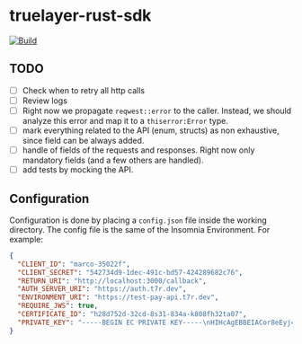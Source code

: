 # truelayer-rust-sdk

[![Build](https://github.com/TrueLayer/truelayer-rust-sdk/actions/workflows/build.yml/badge.svg)](https://github.com/TrueLayer/truelayer-rust-sdk/actions/workflows/build.yml)

## TODO

- [ ] Check when to retry all http calls
- [ ] Review logs
- [ ] Right now we propagate `reqwest::error` to the caller.
      Instead, we should analyze this error and map it to a `thiserror:Error` type.
- [ ] mark everything related to the API (enum, structs) as non exhaustive,
      since field can be always added.
- [ ] handle of fields of the requests and responses. Right now only mandatory fields (and a few others are handled).
- [ ] add tests by mocking the API.

## Configuration

Configuration is done by placing a `config.json` file inside the working directory.
The config file is the same of the Insomnia Environment. For example:

```json
{
  "CLIENT_ID": "marco-35022f",
  "CLIENT_SECRET": "542734d9-1dec-491c-bd57-424289682c76",
  "RETURN_URI": "http://localhost:3000/callback",
  "AUTH_SERVER_URI": "https://auth.t7r.dev",
  "ENVIRONMENT_URI": "https://test-pay-api.t7r.dev",
  "REQUIRE_JWS": true,
  "CERTIFICATE_ID": "h28d752d-32cd-8s31-834a-k808fh32ta07",
  "PRIVATE_KEY": "-----BEGIN EC PRIVATE KEY-----\nHIHcAgEBBEIACor8eEyj4Zd5/BABF1uGIhwEBA+8mLpMBOiAxgyzeLDOUxPSIiRk\nvQcy/NftmEEvtNsd+romCg3aX9vd+nFKyLGgBoYFK4EWACOhlYkDgKFMBNFc+JlQ\nh29VuHEDTj9kFxcf6Rm6P1lmZXW4SIeM+N296ERCqrAkzHWPqIi76HYQQ9yOKe8o\n9vwGABFjehWGnGu1JgHVUW2vHAxV+kzmrSex5+YmAygh+XM/m6gp5RjSITajx5Yy\nihH+Jk4yQejBV/+wMyX8dbkhoao/PMhQOPVJ1zWUIg==\n-----END EC PRIVATE KEY-----"
}
```